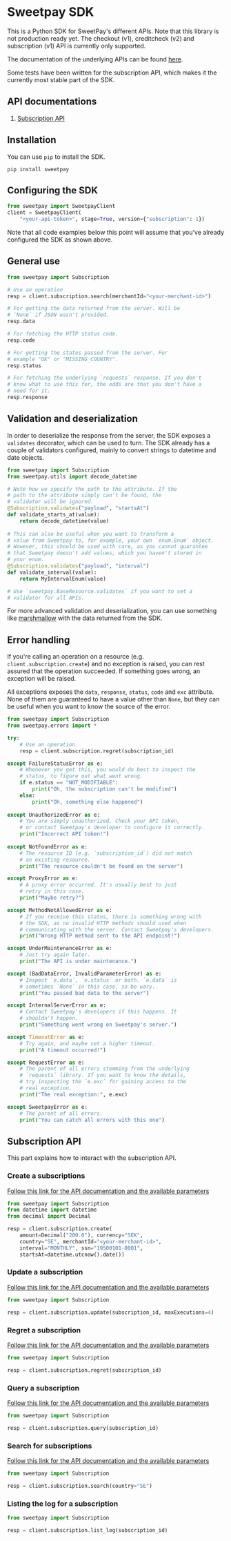 # Sweetpay SDK

This is a Python SDK for SweetPay's different APIs. Note that this library is not production ready yet. The checkout (v1), creditcheck (v2) and subscription (v1) API is currently only supported.

The documentation of the underlying APIs can be found [here](https://developers.sweetpayments.com/docs/).

Some tests have been written for the subscription API, which makes it the currently most stable part of the SDK. 

## API documentations
1. [Subscription API](#subscription-api)

## Installation
You can use `pip` to install the SDK.
```
pip install sweetpay
```

## Configuring the SDK
```python
from sweetpay import SweetpayClient
client = SweetpayClient(
    "<your-api-token>", stage=True, version={"subscription": 1})
```

Note that all code examples below this point will assume that you've already configured the SDK as shown above.

## General use

```python
from sweetpay import Subscription

# Use an operation
resp = client.subscription.search(merchantId="<your-merchant-id>")

# For getting the data returned from the server. Will be 
# `None` if JSON wasn't provided. 
resp.data

# For fetching the HTTP status code.
resp.code

# For getting the status passed from the server. For 
# example "OK" or "MISSING_COUNTRY".
resp.status

# For fetching the underlying `requests` response. If you don't 
# know what to use this for, the odds are that you don't have a 
# need for it.
resp.response
```

## Validation and deserialization
In order to deserialize the response from the server, the SDK exposes a `validates` decorator, which can be used to turn. The SDK already has a couple of validators configured, mainly to convert strings to datetime and date objects.
 
```python
from sweetpay import Subscription
from sweetpay.utils import decode_datetime

# Note how we specify the path to the attribute. If the 
# path to the attribute simply can't be found, the 
# validator will be ignored.
@Subscription.validates("payload", "startsAt")
def validate_starts_at(value):
    return decode_datetime(value)
    
# This can also be useful when you want to transform a 
# value from Sweetpay to, for example, your own `enum.Enum` object.
# However, this should be used with care, as you cannot guarantee
# that Sweetpay doesn't add values, which you haven't stored in  
# your enum.
@Subscription.validates("payload", "interval")
def validate_interval(value):
    return MyIntervalEnum(value)

# Use `sweetpay.BaseResource.validates` if you want to set a 
# validator for all APIs.
```

For more advanced validation and deserialization, you can use something like [marshmallow](https://marshmallow.readthedocs.io/en/latest/) with the data returned from the SDK. 


## Error handling

If you're calling an operation on a resource (e.g. `client.subscription.create`) and no exception is raised, you can rest assured that the operation succeeded. If something goes wrong, an exception will be raised.

All exceptions exposes the `data`, `response`, `status`, `code` and `exc` attribute. None of them are guaranteed to have a value other than `None`, but they can be useful when you want to know the source of the error.

```python
from sweetpay import Subscription
from sweetpay.errors import *

try:
    # Use an operation
    resp = client.subscription.regret(subscription_id)

except FailureStatusError as e:
    # Whenever you get this, you would do best to inspect the 
    # status, to figure out what went wrong. 
    if e.status == "NOT_MODIFIABLE":
        print("Oh, the subscription can't be modified")
    else:
        print("Oh, something else happened")
        
except UnauthorizedError as e:
    # You are simply unauthorized. Check your API token, 
    # or contact Sweetpay's developer to configure it correctly.
    print("Incorrect API token!")
    
except NotFoundError as e:
    # The resource ID (e.g. `subscription_id`) did not match 
    # an existing resource.
    print("The resource couldn't be found on the server")

except ProxyError as e:
    # A proxy error occurred. It's usually best to just
    # retry in this case.
    print("Maybe retry?")

except MethodNotAllowedError as e:
    # If you receive this status, there is something wrong with  
    # the SDK, as no invalid HTTP methods should used when  
    # communicating with the server. Contact Sweetpay's developers.
    print("Wrong HTTP method sent to the API endpoint!")

except UnderMaintenanceError as e:
    # Just try again later.
    print("The API is under maintenance.")

except (BadDataError, InvalidParameterError) as e:
    # Inspect `e.data`, `e.status` or both. `e.data` is 
    # sometimes `None` in this case, so be wary.
    print("You passed bad data to the server")

except InternalServerError as e:
    # Contact Sweetpay's developers if this happens. It 
    # shouldn't happen.
    print("Something went wrong on Sweetpay's server.")

except TimeoutError as e:
    # Try again, and maybe set a higher timeout.
    print("A timeout occurred!")

except RequestError as e:
    # The parent of all errors stemming from the underlying 
    # `requests` library. If you want to know the details, 
    # try inspecting the `e.exc` for gaining access to the 
    # real exception.
    print("The real exception:", e.exc)

except SweetpayError as e:
    # The parent of all errors. 
    print("You can catch all errors with this one")
```

## Subscription API

This part explains how to interact with the subscription API.

### Create a subscriptions

[Follow this link for the API documentation and the available parameters](https://developers.sweetpayments.com/docs/subscription/apiref/#create-a-subscription)

```python
from sweetpay import Subscription
from datetime import datetime
from decimal import Decimal

resp = client.subscription.create(
    amount=Decimal("200.0"), currency="SEK", 
    country="SE", merchantId="<your-merchant-id>",
    interval="MONTHLY", ssn="19500101-0001",
    startsAt=datetime.utcnow().date())
```

### Update a subscription
[Follow this link for the API documentation and the available parameters](https://developers.sweetpayments.com/docs/subscription/apiref/#update-a-subscription)

```python
from sweetpay import Subscription

resp = client.subscription.update(subscription_id, maxExecutions=4)
```

### Regret a subscription
[Follow this link for the API documentation and the available parameters](https://developers.sweetpayments.com/docs/subscription/apiref/#regret-a-subscription)
```python
from sweetpay import Subscription

resp = client.subscription.regret(subscription_id)
```

### Query a subscription
[Follow this link for the API documentation and the available parameters](https://developers.sweetpayments.com/docs/subscription/apiref/#query-a-subscription)
```python
from sweetpay import Subscription

resp = client.subscription.query(subscription_id)
```

### Search for subscriptions
[Follow this link for the API documentation and the available parameters](https://developers.sweetpayments.com/docs/subscription/apiref/#search-for-subscriptions)
```python
from sweetpay import Subscription

resp = client.subscription.search(country="SE")
```

### Listing the log for a subscription
```python
from sweetpay import Subscription

resp = client.subscription.list_log(subscription_id)
```
